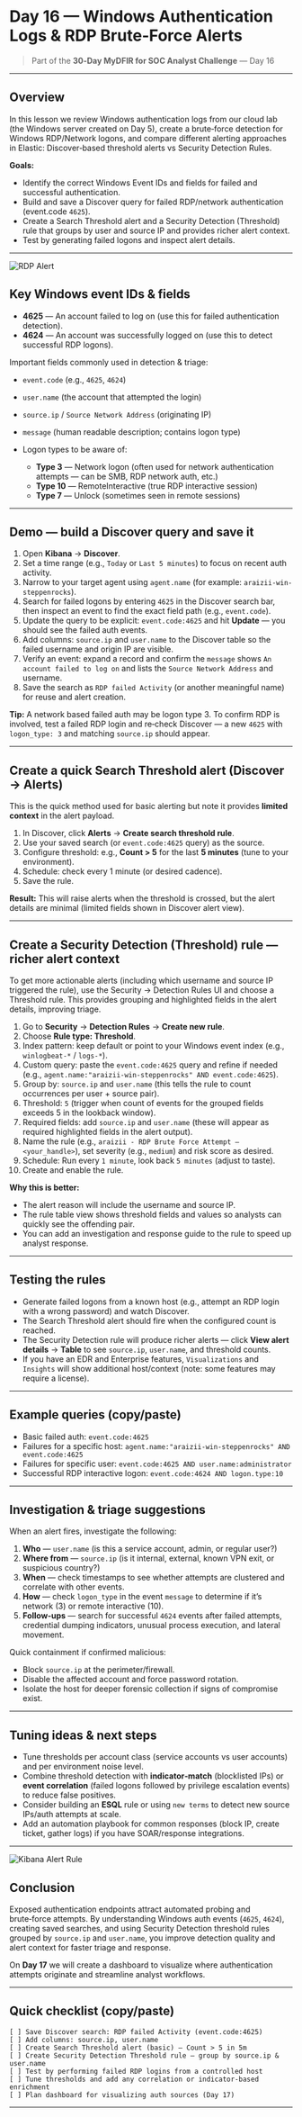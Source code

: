 # Day 16 — Windows Authentication Logs & RDP Brute‑Force Alerts

> Part of the **30‑Day MyDFIR for SOC Analyst Challenge** — Day 16

---

## Overview

In this lesson we review Windows authentication logs from our cloud lab (the Windows server created on Day 5), create a brute‑force detection for Windows RDP/Network logons, and compare different alerting approaches in Elastic: Discover‑based threshold alerts vs Security Detection Rules.

**Goals:**

* Identify the correct Windows Event IDs and fields for failed and successful authentication.
* Build and save a Discover query for failed RDP/network authentication (event.code `4625`).
* Create a Search Threshold alert and a Security Detection (Threshold) rule that groups by user and source IP and provides richer alert context.
* Test by generating failed logons and inspect alert details.

---

![RDP Alert](../images/RDP-alerts.png)

## Key Windows event IDs & fields

* **4625** — An account failed to log on (use this for failed authentication detection).
* **4624** — An account was successfully logged on (use this to detect successful RDP logons).

Important fields commonly used in detection & triage:

* `event.code` (e.g., `4625`, `4624`)
* `user.name` (the account that attempted the login)
* `source.ip` / `Source Network Address` (originating IP)
* `message` (human readable description; contains logon type)
* Logon types to be aware of:

  * **Type 3** — Network logon (often used for network authentication attempts — can be SMB, RDP network auth, etc.)
  * **Type 10** — RemoteInteractive (true RDP interactive session)
  * **Type 7** — Unlock (sometimes seen in remote sessions)

---

## Demo — build a Discover query and save it

1. Open **Kibana** → **Discover**.
2. Set a time range (e.g., `Today` or `Last 5 minutes`) to focus on recent auth activity.
3. Narrow to your target agent using `agent.name` (for example: `araizii-win-steppenrocks`).
4. Search for failed logons by entering `4625` in the Discover search bar, then inspect an event to find the exact field path (e.g., `event.code`).
5. Update the query to be explicit: `event.code:4625` and hit **Update** — you should see the failed auth events.
6. Add columns: `source.ip` and `user.name` to the Discover table so the failed username and origin IP are visible.
7. Verify an event: expand a record and confirm the `message` shows `An account failed to log on` and lists the `Source Network Address` and username.
8. Save the search as `RDP failed Activity` (or another meaningful name) for reuse and alert creation.

**Tip:** A network based failed auth may be logon type 3. To confirm RDP is involved, test a failed RDP login and re‑check Discover — a new `4625` with `logon_type: 3` and matching `source.ip` should appear.

---

## Create a quick Search Threshold alert (Discover → Alerts)

This is the quick method used for basic alerting but note it provides **limited context** in the alert payload.

1. In Discover, click **Alerts** → **Create search threshold rule**.
2. Use your saved search (or `event.code:4625` query) as the source.
3. Configure threshold: e.g., **Count > 5** for the last **5 minutes** (tune to your environment).
4. Schedule: check every 1 minute (or desired cadence).
5. Save the rule.

**Result:** This will raise alerts when the threshold is crossed, but the alert details are minimal (limited fields shown in Discover alert view).

---

## Create a Security Detection (Threshold) rule — richer alert context

To get more actionable alerts (including which username and source IP triggered the rule), use the Security → Detection Rules UI and choose a Threshold rule. This provides grouping and highlighted fields in the alert details, improving triage.

1. Go to **Security** → **Detection Rules** → **Create new rule**.
2. Choose **Rule type: Threshold**.
3. Index pattern: keep default or point to your Windows event index (e.g., `winlogbeat-*` / `logs-*`).
4. Custom query: paste the `event.code:4625` query and refine if needed (e.g., `agent.name:"araizii-win-steppenrocks" AND event.code:4625`).
5. Group by: `source.ip` and `user.name` (this tells the rule to count occurrences per user + source pair).
6. Threshold: `5` (trigger when count of events for the grouped fields exceeds 5 in the lookback window).
7. Required fields: add `source.ip` and `user.name` (these will appear as required highlighted fields in the alert output).
8. Name the rule (e.g., `araizii - RDP Brute Force Attempt — <your_handle>`), set severity (e.g., `medium`) and risk score as desired.
9. Schedule: Run every `1 minute`, look back `5 minutes` (adjust to taste).
10. Create and enable the rule.

**Why this is better:**

* The alert reason will include the username and source IP.
* The rule table view shows threshold fields and values so analysts can quickly see the offending pair.
* You can add an investigation and response guide to the rule to speed up analyst response.

---

## Testing the rules

* Generate failed logons from a known host (e.g., attempt an RDP login with a wrong password) and watch Discover.
* The Search Threshold alert should fire when the configured count is reached.
* The Security Detection rule will produce richer alerts — click **View alert details** → **Table** to see `source.ip`, `user.name`, and threshold counts.
* If you have an EDR and Enterprise features, `Visualizations` and `Insights` will show additional host/context (note: some features may require a license).

---

## Example queries (copy/paste)

* Basic failed auth: `event.code:4625`
* Failures for a specific host: `agent.name:"araizii-win-steppenrocks" AND event.code:4625`
* Failures for specific user: `event.code:4625 AND user.name:administrator`
* Successful RDP interactive logon: `event.code:4624 AND logon.type:10`

---

## Investigation & triage suggestions

When an alert fires, investigate the following:

1. **Who** — `user.name` (is this a service account, admin, or regular user?)
2. **Where from** — `source.ip` (is it internal, external, known VPN exit, or suspicious country?)
3. **When** — check timestamps to see whether attempts are clustered and correlate with other events.
4. **How** — check `logon_type` in the event `message` to determine if it’s network (3) or remote interactive (10).
5. **Follow‑ups** — search for successful `4624` events after failed attempts, credential dumping indicators, unusual process execution, and lateral movement.

Quick containment if confirmed malicious:

* Block `source.ip` at the perimeter/firewall.
* Disable the affected account and force password rotation.
* Isolate the host for deeper forensic collection if signs of compromise exist.

---

## Tuning ideas & next steps

* Tune thresholds per account class (service accounts vs user accounts) and per environment noise level.
* Combine threshold detection with **indicator‑match** (blocklisted IPs) or **event correlation** (failed logons followed by privilege escalation events) to reduce false positives.
* Consider building an **ESQL** rule or using `new terms` to detect new source IPs/auth attempts at scale.
* Add an automation playbook for common responses (block IP, create ticket, gather logs) if you have SOAR/response integrations.

---

![Kibana Alert Rule](../images/Kibana-Alert-Rule.png)

## Conclusion

Exposed authentication endpoints attract automated probing and brute‑force attempts. By understanding Windows auth events (`4625`, `4624`), creating saved searches, and using Security Detection threshold rules grouped by `source.ip` and `user.name`, you improve detection quality and alert context for faster triage and response.

On **Day 17** we will create a dashboard to visualize where authentication attempts originate and streamline analyst workflows.

---

## Quick checklist (copy/paste)

```
[ ] Save Discover search: RDP failed Activity (event.code:4625)
[ ] Add columns: source.ip, user.name
[ ] Create Search Threshold alert (basic) — Count > 5 in 5m
[ ] Create Security Detection Threshold rule — group by source.ip & user.name
[ ] Test by performing failed RDP logins from a controlled host
[ ] Tune thresholds and add any correlation or indicator-based enrichment
[ ] Plan dashboard for visualizing auth sources (Day 17)
```

---

